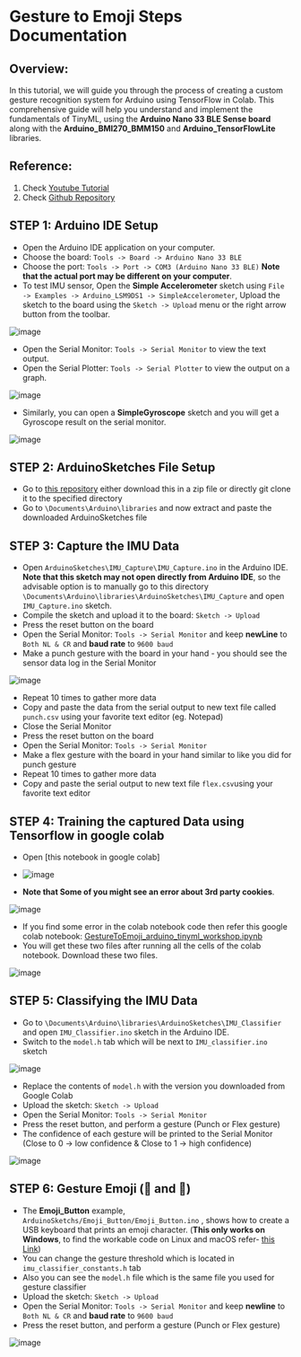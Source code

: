# **Gesture to Emoji Steps Documentation**

## **Overview:**

In this tutorial, we will guide you through the process of creating a custom gesture recognition system for Arduino using TensorFlow in Colab. This comprehensive guide will help you understand and implement the fundamentals of TinyML, using the **Arduino Nano 33 BLE Sense board** along with the **Arduino\_BMI270\_BMM150** and **Arduino\_TensorFlowLite** libraries.

## **Reference:**

1. Check [Youtube Tutorial](https://www.youtube.com/watch?v=xBW-lFY2c1k&list=PL3E6XmqhhLBHXX2fG2dVER-LOq_7nl9p6&index=17)
2. Check [Github Repository](https://github.com/arduino/ArduinoTensorFlowLiteTutorials/tree/master/GestureToEmoji)

## STEP 1: Arduino IDE Setup

- Open the Arduino IDE application on your computer.
- Choose the board: `Tools -> Board -> Arduino Nano 33 BLE`
- Choose the port: `Tools -> Port -> COM3 (Arduino Nano 33 BLE)` **Note that the actual port may be different on your computer**.
- To test IMU sensor, Open the **Simple Accelerometer** sketch using `File -> Examples -> Arduino_LSM9DS1 -> SimpleAccelerometer`, Upload the sketch to the board using the `Sketch -> Upload` menu or the right arrow button from the toolbar.

![image](https://github.com/ProjectBlueGreen/project_blue_green_software/assets/159428457/c512acc2-f9bd-4ad7-8486-63eb7dabe1fd)


- Open the Serial Monitor: `Tools -> Serial Monitor` to view the text output.
- Open the Serial Plotter: `Tools -> Serial Plotter` to view the output on a graph.

![image](https://github.com/ProjectBlueGreen/project_blue_green_software/assets/159428457/d63e5261-92d6-4e69-94b8-f37ed440cb50)


- Similarly, you can open a **SimpleGyroscope** sketch and you will get a Gyroscope result on the serial monitor.

![image](https://github.com/ProjectBlueGreen/project_blue_green_software/assets/159428457/847263f9-92b9-4f70-9bbf-9cde2791b0e4)


## STEP 2: ArduinoSketches File Setup

- Go to [this repository](https://github.com/palnitin24/GestureToEmoji_ArduinoSketches) either download this in a zip file or directly git clone it to the specified directory
- Go to `\Documents\Arduino\libraries` and now extract and paste the downloaded ArduinoSketches file

## STEP 3: Capture the IMU Data

- Open `ArduinoSketches\IMU_Capture\IMU_Capture.ino` in the Arduino IDE. **Note that this sketch may not open directly from Arduino IDE**, so the advisable option is to manually go to this directory `\Documents\Arduino\libraries\ArduinoSketches\IMU_Capture` and open `IMU_Capture.ino` sketch.
- Compile the sketch and upload it to the board: `Sketch -> Upload`
- Press the reset button on the board
- Open the Serial Monitor: `Tools -> Serial Monitor` and keep **newLine** to `Both NL & CR` and **baud rate** to `9600 baud`
- Make a punch gesture with the board in your hand - you should see the sensor data log in the Serial Monitor

![image](https://github.com/ProjectBlueGreen/project_blue_green_software/assets/159428457/edfca63c-b7c6-4bd8-8816-2054fd220efe)


- Repeat 10 times to gather more data
- Copy and paste the data from the serial output to new text file called `punch.csv` using your favorite text editor (eg. Notepad)
- Close the Serial Monitor
- Press the reset button on the board
- Open the Serial Monitor: `Tools -> Serial Monitor`
- Make a flex gesture with the board in your hand similar to like you did for punch gesture
- Repeat 10 times to gather more data
- Copy and paste the serial output to new text file `flex.csv`using your favorite text editor

## STEP 4: Training the captured Data using Tensorflow in google colab

- Open [this notebook in google colab]

- ![image](https://github.com/ProjectBlueGreen/project_blue_green_software/assets/159428457/5ca528d9-f8dc-45db-87e2-a87d9a0c957c)

- **Note that Some of you might see an error about 3rd party cookies**.

![image](https://github.com/ProjectBlueGreen/project_blue_green_software/assets/159428457/54cc5174-b1a5-474e-afe6-38eefed79e17)

- If you find some error in the colab notebook code then refer this google colab notebook: [GestureToEmoji\_arduino\_tinyml\_workshop.ipynb](https://colab.research.google.com/drive/1DYw_duH0RqHkklAlh0LHSBwvMzx5QN-o#scrollTo=1eSkHZaLzMId)
- You will get these two files after running all the cells of the colab notebook. Download these two files.

![image](https://github.com/ProjectBlueGreen/project_blue_green_software/assets/159428457/84930bfc-c0dc-43a1-b712-854daab3cba6)


## STEP 5: Classifying the IMU Data

- Go to `\Documents\Arduino\libraries\ArduinoSketches\IMU_Classifier` and open `IMU_Classifier.ino` sketch in the Arduino IDE.
- Switch to the `model.h` tab which will be next to `IMU_classifier.ino` sketch

![image](https://github.com/ProjectBlueGreen/project_blue_green_software/assets/159428457/dcc927a3-c66d-411a-adcc-903d95b9a85c)


- Replace the contents of `model.h` with the version you downloaded from Google Colab
- Upload the sketch: `Sketch -> Upload`
- Open the Serial Monitor: `Tools -> Serial Monitor`
- Press the reset button, and perform a gesture (Punch or Flex gesture)
- The confidence of each gesture will be printed to the Serial Monitor (Close to 0 -> low confidence & Close to 1 -> high confidence)

![image](https://github.com/ProjectBlueGreen/project_blue_green_software/assets/159428457/b755cde4-c367-491d-8f83-d5c500bfbfe5)


## STEP 6: Gesture Emoji (👊 and 💪)

- The **Emoji_Button** example, `ArduinoSketchs/Emoji_Button/Emoji_Button.ino` , shows how to create a USB keyboard that prints an emoji character. (**This only works on Windows**, to find the workable code on Linux and macOS refer- [this Link](https://github.com/arduino/ArduinoTensorFlowLiteTutorials/blob/master/GestureToEmoji/ArduinoSketches/Emoji_Button/Emoji_Button.ino))
- You can change the gesture threshold which is located in `imu_classifier_constants.h` tab
- Also you can see the `model.h` file which is the same file you used for gesture classifier
- Upload the sketch: `Sketch -> Upload`
- Open the Serial Monitor: `Tools -> Serial Monitor` and keep **newline** to `Both NL & CR` and **baud rate** to `9600 baud`
- Press the reset button, and perform a gesture (Punch or Flex gesture)

![image](https://github.com/ProjectBlueGreen/project_blue_green_software/assets/159428457/0056aa7c-6b91-487a-a8eb-bdda83b74ef1)

